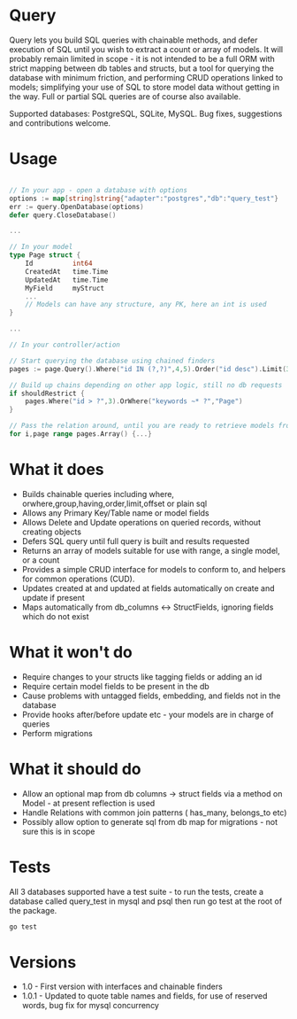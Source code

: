 Query
=====

Query lets you build SQL queries with chainable methods, and defer execution of SQL until you wish to extract a count or array of models. It will probably remain limited in scope - it is not intended to be a full ORM with strict mapping between db tables and structs, but a tool for querying the database with minimum friction, and performing CRUD operations linked to models; simplifying your use of SQL to store model data without getting in the way. Full or partial SQL queries are of course also available.

Supported databases: PostgreSQL, SQLite, MySQL. Bug fixes, suggestions and contributions welcome. 

Usage
=====


```go

// In your app - open a database with options
options := map[string]string{"adapter":"postgres","db":"query_test"}
err := query.OpenDatabase(options)
defer query.CloseDatabase()

...

// In your model
type Page struct {
	Id			int64
	CreatedAt   time.Time
	UpdatedAt   time.Time
	MyField	    myStruct
	...
	// Models can have any structure, any PK, here an int is used
}

...

// In your controller/action

// Start querying the database using chained finders
pages := page.Query().Where("id IN (?,?)",4,5).Order("id desc").Limit(30)

// Build up chains depending on other app logic, still no db requests
if shouldRestrict {
	pages.Where("id > ?",3).OrWhere("keywords ~* ?","Page")
}

// Pass the relation around, until you are ready to retrieve models from the db
for i,page range pages.Array() {...}
```

What it does
============

* Builds chainable queries including where, orwhere,group,having,order,limit,offset or plain sql
* Allows any Primary Key/Table name or model fields
* Allows Delete and Update operations on queried records, without creating objects
* Defers SQL query until full query is built and results requested
* Returns an array of models suitable for use with range, a single model, or a count
* Provides a simple CRUD interface for models to conform to, and helpers for common operations (CUD).
* Updates created at and updated at fields automatically on create and update if present
* Maps automatically from db_columns <-> StructFields, ignoring fields which do not exist


What it won't do
==================

* Require changes to your structs like tagging fields or adding an id
* Require certain model fields to be present in the db
* Cause problems with untagged fields, embedding, and fields not in the database
* Provide hooks after/before update etc - your models are in charge of queries
* Perform migrations


What it should do
==================

* Allow an optional map from db columns -> struct fields via a method on Model - at present reflection is used
* Handle Relations with common join patterns ( has_many, belongs_to etc)
* Possibly allow option to generate sql from db map for migrations - not sure this is in scope


Tests
==================

All 3 databases supported have a test suite - to run the tests, create a database called query_test in mysql and psql then run go test at the root of the package.

```bash
go test
```



Versions
==================

- 1.0 - First version with interfaces and chainable finders
- 1.0.1 - Updated to quote table names and fields, for use of reserved words, bug fix for mysql concurrency
